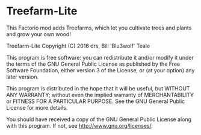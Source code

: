 # Treefarm-Lite
This Factorio mod adds Treefarms, which let you cultivate trees and plants and grow your own wood!

Treefarm-Lite
Copyright (C) 2016  drs, Bill 'Blu3wolf' Teale

This program is free software: you can redistribute it and/or modify
it under the terms of the GNU General Public License as published by
the Free Software Foundation, either version 3 of the License, or
(at your option) any later version.

This program is distributed in the hope that it will be useful,
but WITHOUT ANY WARRANTY; without even the implied warranty of
MERCHANTABILITY or FITNESS FOR A PARTICULAR PURPOSE.  See the
GNU General Public License for more details.

You should have received a copy of the GNU General Public License
along with this program.  If not, see <http://www.gnu.org/licenses/>.
